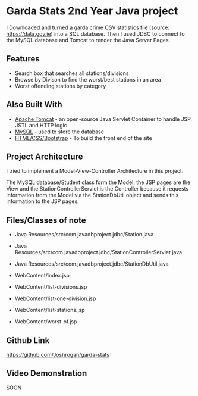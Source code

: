 # Garda Stats 2nd Year Java project

I Downloaded and turned a garda crime CSV statistics file (source: https://data.gov.ie) into a SQL database.
Then I used JDBC to connect to the MySQL database and Tomcat to render the Java Server Pages.

## Features
* Search box that searches all stations/divisions
* Browse by Divison to find the worst/best stations in an area
* Worst offending stations by category


## Also Built With

* [Apache Tomcat](http://tomcat.apache.org/) - an open-source Java Servlet Container to handle JSP, JSTL and HTTP logic
* [MySQL](https://www.mysql.com/) - used to store the database
* [HTML/CSS/Bootstrap](https://getbootstrap.com/) - To build the front end of the site

## Project Architecture

I tried to implement a Model-View-Controller Architecture in this project.

The MySQL database/Student class form the Model, the JSP pages are the View 
and the StationControllerServlet is the Controller because it 
requests information from the Model via the StationDbUtil object
and sends this information to the JSP pages.

## Files/Classes of note
* Java Resources/src/com.javadbproject.jdbc/Station.java
* Java Resources/src/com.javadbproject.jdbc/StationControllerServlet.java
* Java Resources/src/com.javadbproject.jdbc/StationDbUtil.java

* WebContent/index.jsp
* WebContent/list-divisions.jsp
* WebContent/list-one-division.jsp
* WebContent/list-stations.jsp
* WebContent/worst-of.jsp

## Github Link
https://github.com/Joshrogan/garda-stats

## Video Demonstration
SOON
